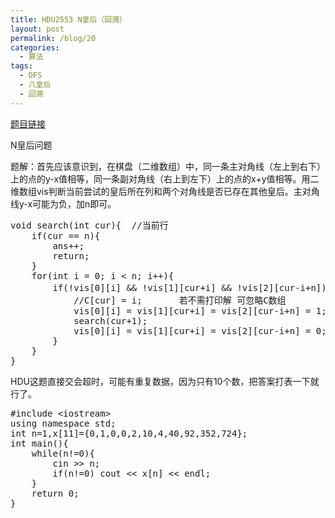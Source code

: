 ```yaml
---
title: HDU2553 N皇后（回溯）
layout: post
permalink: /blog/20
categories:
  - 算法
tags:
  - DFS
  - 八皇后
  - 回溯
---
```

<a href="http://acm.hdu.edu.cn/showproblem.php?pid=2553" target="_blank">题目链接</a>

N皇后问题

题解：首先应该意识到，在棋盘（二维数组）中，同一条主对角线（左上到右下）上的点的y-x值相等，同一条副对角线（右上到左下）上的点的x+y值相等。用二维数组vis判断当前尝试的皇后所在列和两个对角线是否已存在其他皇后。主对角线y-x可能为负，加n即可。

<pre class="brush: cpp; title: ; notranslate" title="">void search(int cur){  //当前行
    if(cur == n){
        ans++;
        return;
    }
    for(int i = 0; i &lt; n; i++){
        if(!vis[0][i] && !vis[1][cur+i] && !vis[2][cur-i+n]){ //分别代表列、副对角线、主对角线
            //C[cur] = i;       若不需打印解 可忽略C数组
            vis[0][i] = vis[1][cur+i] = vis[2][cur-i+n] = 1;
            search(cur+1);
            vis[0][i] = vis[1][cur+i] = vis[2][cur-i+n] = 0;
        }
    }
}
</pre>

HDU这题直接交会超时，可能有重复数据，因为只有10个数，把答案打表一下就行了。

<pre class="brush: cpp; title: ; notranslate" title="">#include &lt;iostream&gt;
using namespace std;
int n=1,x[11]={0,1,0,0,2,10,4,40,92,352,724};
int main(){
    while(n!=0){
        cin &gt;&gt; n;
        if(n!=0) cout &lt;&lt; x[n] &lt;&lt; endl;
    }
    return 0;
}
</pre>